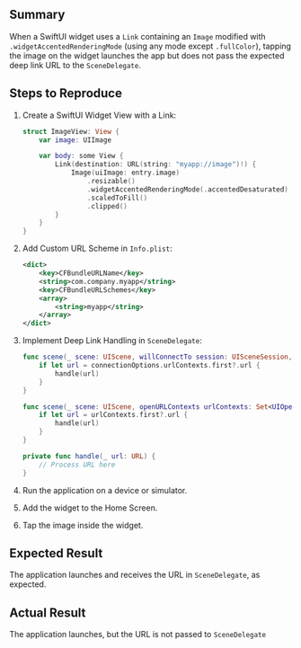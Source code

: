 ## Summary
When a SwiftUI widget uses a `Link` containing an `Image` modified with `.widgetAccentedRenderingMode` (using any mode except `.fullColor`), tapping the image on the widget launches the app but does not pass the expected deep link URL to the `SceneDelegate`.

## Steps to Reproduce

1. Create a SwiftUI Widget View with a Link:

    ```swift
    struct ImageView: View {
        var image: UIImage

        var body: some View {
            Link(destination: URL(string: "myapp://image")!) {
                Image(uiImage: entry.image)
                    .resizable()
                    .widgetAccentedRenderingMode(.accentedDesaturated) // Comment this line and deep link will work
                    .scaledToFill()
                    .clipped()
            }
        }
    }
    ```

2. Add Custom URL Scheme in `Info.plist`:

    ```xml
    <dict>
        <key>CFBundleURLName</key>
        <string>com.company.myapp</string>
        <key>CFBundleURLSchemes</key>
        <array>
            <string>myapp</string>
        </array>
    </dict>
    ```

3. Implement Deep Link Handling in `SceneDelegate`:

    ```swift
    func scene(_ scene: UIScene, willConnectTo session: UISceneSession, options connectionOptions: UIScene.ConnectionOptions) {
        if let url = connectionOptions.urlContexts.first?.url {
            handle(url)
        }
    }

    func scene(_ scene: UIScene, openURLContexts urlContexts: Set<UIOpenURLContext>) {
        if let url = urlContexts.first?.url {
            handle(url)
        }
    }

    private func handle(_ url: URL) {
        // Process URL here
    }
    ```

4. Run the application on a device or simulator.  
5. Add the widget to the Home Screen.  
6. Tap the image inside the widget.

## Expected Result
The application launches and receives the URL in `SceneDelegate`, as expected.

## Actual Result
The application launches, but the URL is not passed to `SceneDelegate`

